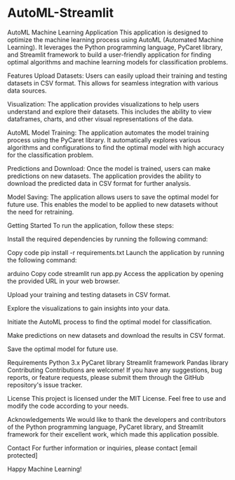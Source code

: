 # AutoML-Streamlit
AutoML Machine Learning Application
This application is designed to optimize the machine learning process using AutoML (Automated Machine Learning). It leverages the Python programming language, PyCaret library, and Streamlit framework to build a user-friendly application for finding optimal algorithms and machine learning models for classification problems.

Features
Upload Datasets: Users can easily upload their training and testing datasets in CSV format. This allows for seamless integration with various data sources.

Visualization: The application provides visualizations to help users understand and explore their datasets. This includes the ability to view dataframes, charts, and other visual representations of the data.

AutoML Model Training: The application automates the model training process using the PyCaret library. It automatically explores various algorithms and configurations to find the optimal model with high accuracy for the classification problem.

Predictions and Download: Once the model is trained, users can make predictions on new datasets. The application provides the ability to download the predicted data in CSV format for further analysis.

Model Saving: The application allows users to save the optimal model for future use. This enables the model to be applied to new datasets without the need for retraining.

Getting Started
To run the application, follow these steps:

Install the required dependencies by running the following command:

Copy code
pip install -r requirements.txt
Launch the application by running the following command:

arduino
Copy code
streamlit run app.py
Access the application by opening the provided URL in your web browser.

Upload your training and testing datasets in CSV format.

Explore the visualizations to gain insights into your data.

Initiate the AutoML process to find the optimal model for classification.

Make predictions on new datasets and download the results in CSV format.

Save the optimal model for future use.

Requirements
Python 3.x
PyCaret library
Streamlit framework
Pandas library
Contributing
Contributions are welcome! If you have any suggestions, bug reports, or feature requests, please submit them through the GitHub repository's issue tracker.

License
This project is licensed under the MIT License. Feel free to use and modify the code according to your needs.

Acknowledgements
We would like to thank the developers and contributors of the Python programming language, PyCaret library, and Streamlit framework for their excellent work, which made this application possible.

Contact
For further information or inquiries, please contact [email protected]

Happy Machine Learning!

